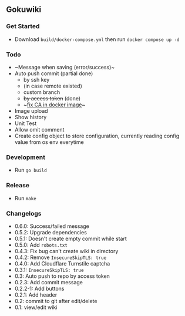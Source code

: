 ## Gokuwiki

### Get Started
- Download `build/docker-compose.yml` then run `docker compose up -d`

### Todo
- ~Message when saving (error/success)~
- Auto push commit (partial done)
  - by ssh key
  - (in case remote existed)
  - custom branch
  - ~~by access token~~ (done)
  - ~[fix CA in docker image](https://stackoverflow.com/questions/64462922/docker-multi-stage-build-go-image-x509-certificate-signed-by-unknown-authorit)~
- Image upload
- Show history
- Unit Test
- Allow omit comment
- Create config object to store configuration, currently reading config value from os env everytime

### Development
- Run `go build`

### Release
- Run `make`

### Changelogs
- 0.6.0: Success/failed message
- 0.5.2: Upgrade dependencies
- 0.5.1: Doesn't create empty commit while start
- 0.5.0: Add `robots.txt`
- 0.4.3: Fix bug can't create wiki in directory
- 0.4.2: Remove `InsecureSkipTLS: true`
- 0.4.0: Add Cloudflare Turnstile captcha
- 0.3.1: `InsecureSkipTLS: true`
- 0.3: Auto push to repo by access token
- 0.2.3: Add commit message
- 0.2.2-1: Add buttons
- 0.2.1: Add header
- 0.2: commit to git after edit/delete
- 0.1: view/edit wiki

